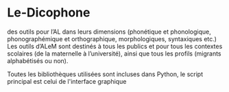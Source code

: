 # Le-Dicophone
des outils pour l’AL dans leurs dimensions (phonétique et phonologique, phonographémique et orthographique, morphologiques, syntaxiques etc.) 
Les outils d’ALeM sont destinés à tous les publics et pour tous les contextes scolaires (de la maternelle à l’université), ainsi que tous les profils (migrants alphabétisés ou non). 

Toutes les bibliothèques utilisées sont incluses dans Python, le script principal est celui de l'interface graphique

